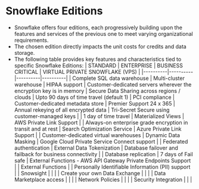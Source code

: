 # Snowflake Editions

- Snowflake offers four editions, each progressively building upon the features and services of the previous one to meet varying organizational requirements.
- The chosen edition directly impacts the unit costs for credits and data storage.
- The following table provides key features and characteristics tied to specific Snowflake Editions:
  | STANDARD | ENTERPRISE | BUSINESS CRITICAL | VIRTUAL PRIVATE SNOWFLAKE (VPS) |
  |----------|----------|----------|----------|
  | Complete SQL data warehouse | Multi-cluster warehouse | HIPAA support | Customer-dedicated servers wherever the encryption key is in memory
  | Secure Data Sharing across regions / clouds | Upto 90 days of time travel (default 1) | PCI compliance | Customer-dedicated metadata store
  | Premier Support 24 x 365 | Annual rekeying of all encrypted data | Tri-Secret Secure using customer-managed keys |
  | 1 day of time travel | Materialized Views | AWS Private Link Support |
  | Always-on enterprise grade encryption in transit and at rest | Search Optimization Service | Azure Private Link Support |
  | Customer-dedicated virtual warehouses | Dynamic Data Masking | Google Cloud Private Service Connect support |
  | Federated authentication | External Data Tokenization | Database failover and failback for business connectivity |
  | Database replication | 7 days of Fail safe | External Functions - AWS API Gateway Private Endpoints Support |
  | External Functions | | Personally Identifiable Information (PII) support |
  | Snowsight | | |
  | Create your own Data Exchange | | |
  | Data Marketplace access | | |
  | Network Policies | | |
  | Security Integration | | |
